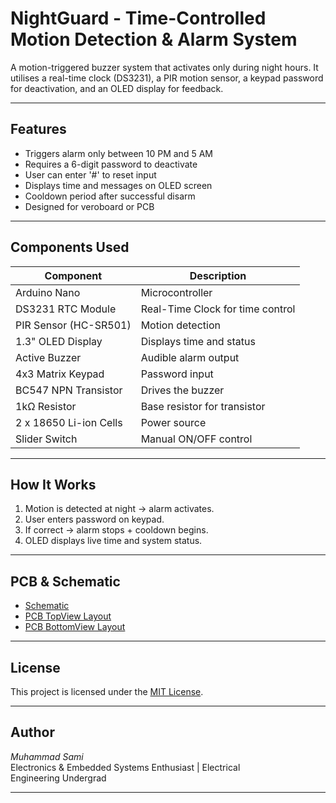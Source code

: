 # NightGuard - Time-Controlled Motion Detection & Alarm System

A motion-triggered buzzer system that activates only during night hours. It utilises a real-time clock (DS3231), a PIR motion sensor, a keypad password for deactivation, and an OLED display for feedback.

---

## Features
- Triggers alarm only between 10 PM and 5 AM
- Requires a 6-digit password to deactivate
- User can enter '#' to reset input
- Displays time and messages on OLED screen
- Cooldown period after successful disarm
- Designed for veroboard or PCB

---

## Components Used

| Component              | Description                          |
|------------------------|--------------------------------------|
| Arduino Nano           | Microcontroller                      |
| DS3231 RTC Module      | Real-Time Clock for time control     |
| PIR Sensor (HC-SR501)  | Motion detection                     |
| 1.3" OLED Display      | Displays time and status             |
| Active Buzzer          | Audible alarm output                 |
| 4x3 Matrix Keypad      | Password input                       |
| BC547 NPN Transistor   | Drives the buzzer                    |
| 1kΩ Resistor           | Base resistor for transistor         |
| 2 x 18650 Li-ion Cells | Power source                         |
| Slider Switch          | Manual ON/OFF control                |

---

## How It Works
1. Motion is detected at night → alarm activates.
2. User enters password on keypad.
3. If correct → alarm stops + cooldown begins.
4. OLED displays live time and system status.

---

## PCB & Schematic
- [Schematic](Schematic_NightGuard.png)
- [PCB TopView Layout](images/NightGuard_PCB_TopView.png)
- [PCB BottomView Layout](images/NightGuard_PCB_BottomView.png)

---

## License

This project is licensed under the [MIT License](LICENSE).

---

## Author

*Muhammad Sami*  
Electronics & Embedded Systems Enthusiast | Electrical Engineering Undergrad

---
